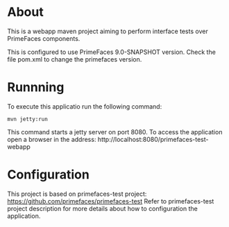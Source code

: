 # About

This is a webapp maven project aiming to perform interface tests over PrimeFaces components.

This is configured to use PrimeFaces 9.0-SNAPSHOT version. Check the file pom.xml to change the primefaces version.

# Runnning

To execute this applicatio run the following command:

`mvn jetty:run`

This command starts a jetty server on port 8080. To access the application open a browser in the address: http://localhost:8080/primefaces-test-webapp

# Configuration

This project is based on primefaces-test project: https://github.com/primefaces/primefaces-test
Refer to primefaces-test project description for more details about how to configuration the application.
